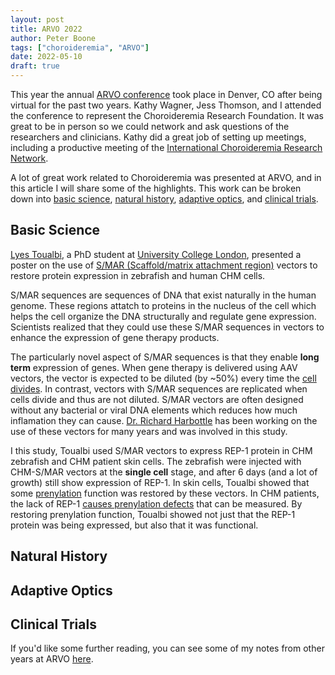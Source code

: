 ```yaml
---
layout: post
title: ARVO 2022
author: Peter Boone
tags: ["choroideremia", "ARVO"]
date: 2022-05-10
draft: true
---
```


This year the annual [ARVO conference](https://www.arvo.org/annual-meeting/) took place in Denver, CO after being virtual for the past two years. Kathy Wagner, Jess Thomson, and I attended the conference to represent the Choroideremia Research Foundation. It was great to be in person so we could network and ask questions of the researchers and clinicians. Kathy did a great job of setting up meetings, including a productive meeting of the [International Choroideremia Research Network](https://www.curechm.org/icrn/).

A lot of great work related to Choroideremia was presented at ARVO, and in this article I will share some of the highlights. This work can be broken down into [basic science](#basic-science), [natural history](#natural-history), [adaptive optics](#adaptive-optics), and [clinical trials](#clinical-trials).

## Basic Science

[Lyes Toualbi](https://pubmed.ncbi.nlm.nih.gov/?term=Toualbi+L&cauthor_id=33652562), a PhD student at [University College London](https://www.ucl.ac.uk/), presented a poster on the use of [S/MAR (Scaffold/matrix attachment region)](https://en.wikipedia.org/wiki/Scaffold/matrix_attachment_region) vectors to restore protein expression in zebrafish and human CHM cells.

S/MAR sequences are sequences of DNA that exist naturally in the human genome. These regions attatch to proteins in the nucleus of the cell which helps the cell organize the DNA structurally and regulate gene expression. Scientists realized that they could use these S/MAR sequences in vectors to enhance the expression of gene therapy products.

The particularly novel aspect of S/MAR sequences is that they enable __long term__ expression of genes. When gene therapy is delivered using AAV vectors, the vector is expected to be diluted (by ~50%) every time the [cell divides](https://www.nature.com/articles/s41598-020-78521-w#:~:text=The%20episomal%20nature%20of%20the%20recombinant%20genome%20does%20make%20it%20sensitive%20to%20dilution%20via%20cell%20division%2C%20however%2C%20active%20AAV%20genomes%20have%20been%20found%20in%20human%20post%2Dmortem%20tissue%2010%C2%A0years%20following%20delivery%20to%20non%2Ddividing%20cells28). In contrast, vectors with S/MAR sequences are replicated when cells divide and thus are not diluted. S/MAR vectors are often designed without any bacterial or viral DNA elements which reduces how much inflamation they can cause. [Dr. Richard Harbottle](https://www.dkfz.de/en/dna-vektoren/index.php) has been working on the use of these vectors for many years and was involved in this study. 

I this study, Toualbi used S/MAR vectors to express REP-1 protein in CHM zebrafish and CHM patient skin cells. The zebrafish were injected with CHM-S/MAR vectors at the __single cell__ stage, and after 6 days (and a lot of growth) still show expression of REP-1. In skin cells, Toualbi showed that some [prenylation](https://en.wikipedia.org/wiki/Prenylation) function was restored by these vectors. In CHM patients, the lack of REP-1 [causes prenylation defects](https://pubmed.ncbi.nlm.nih.gov/11412856/) that can be measured. By restoring prenylation function, Toualbi showed not just that the REP-1 protein was being expressed, but also that it was functional.





## Natural History

## Adaptive Optics

## Clinical Trials

If you'd like some further reading, you can see some of my notes from other years at ARVO [here](/tags/arvo).